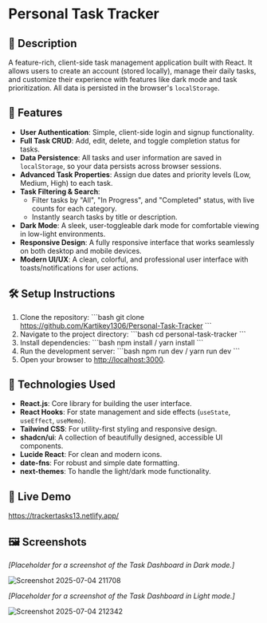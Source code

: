 # Personal Task Tracker

## 📖 Description
A feature-rich, client-side task management application built with React. It allows users to create an account (stored locally), manage their daily tasks, and customize their experience with features like dark mode and task prioritization. All data is persisted in the browser's `localStorage`.

## 🚀 Features
- **User Authentication**: Simple, client-side login and signup functionality.
- **Full Task CRUD**: Add, edit, delete, and toggle completion status for tasks.
- **Data Persistence**: All tasks and user information are saved in `localStorage`, so your data persists across browser sessions.
- **Advanced Task Properties**: Assign due dates and priority levels (Low, Medium, High) to each task.
- **Task Filtering & Search**:
    - Filter tasks by "All", "In Progress", and "Completed" status, with live counts for each category.
    - Instantly search tasks by title or description.
- **Dark Mode**: A sleek, user-toggleable dark mode for comfortable viewing in low-light environments.
- **Responsive Design**: A fully responsive interface that works seamlessly on both desktop and mobile devices.
- **Modern UI/UX**: A clean, colorful, and professional user interface with toasts/notifications for user actions.

## 🛠 Setup Instructions
1. Clone the repository:
   \`\`\`bash
   git clone https://github.com/Kartikey1306/Personal-Task-Tracker
   \`\`\`
2. Navigate to the project directory:
   \`\`\`bash
   cd personal-task-tracker
   \`\`\`
3. Install dependencies:
   \`\`\`bash
   npm install / yarn install
   \`\`\`
4. Run the development server:
   \`\`\`bash
   npm run dev / yarn run dev
   \`\`\`
5. Open your browser to [http://localhost:3000](http://localhost:3000).

## 🧰 Technologies Used
- **React.js**: Core library for building the user interface.
- **React Hooks**: For state management and side effects (`useState`, `useEffect`, `useMemo`).
- **Tailwind CSS**: For utility-first styling and responsive design.
- **shadcn/ui**: A collection of beautifully designed, accessible UI components.
- **Lucide React**: For clean and modern icons.
- **date-fns**: For robust and simple date formatting.
- **next-themes**: To handle the light/dark mode functionality.

## 🔗 Live Demo

https://trackertasks13.netlify.app/



## 🖼 Screenshots
*[Placeholder for a screenshot of the Task Dashboard in Dark mode.]*



![Screenshot 2025-07-04 211708](https://github.com/user-attachments/assets/e15b2d2c-3d04-47ec-ad9f-673e0bb8216f)

*[Placeholder for a screenshot of the Task Dashboard in Light mode.]*



![Screenshot 2025-07-04 212342](https://github.com/user-attachments/assets/c82e399b-77d6-4777-85be-978c111ee62b)

